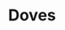 ---
title: "Doves"
summary: "Alternative rock band from Manchester, England. The band comprises twin brothers and , and . Years active: 1998 – 2010 , 2018 – During the band's hiatus, Jimi Goodwin released a solo album, while the Williams brothers regrouped as ."
image: "doves.jpg"
apple_music_artist_url: "https://music.apple.com/gb/artist/doves/627270"
---